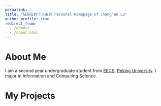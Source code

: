 ```yaml
---
permalink: /
title: "陆昶安的个人主页 Personal Homepage of Chang'an Lu"
author_profile: true
redirect_from: 
  - /about/
  - /about.html
---
```


# About Me

I am a second year undergraduate student from [EECS](https://eecs.pku.edu.cn/), [Peking University](https://pku.edu.cn/). I major in Information and Computing Science.

# My Projects


